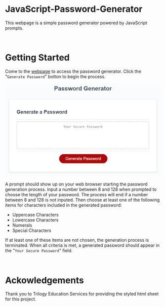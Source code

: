 # JavaScript-Password-Generator

This webpage is a simple password generator powered by JavaScript prompts. 

<br>

# Getting Started

Come to the [webpage](https://markkhoo.github.io/JavaScript-Password-Generator/) to access the password generator. Click the "`Generate Password`" botton to begin the process.

![Webpage-Image](./Assets/03-javascript-homework-demo.png)

A prompt should show up on your web browser starting the password generation process. Input a number between 8 and 128 when prompted to choose the length of your password. The process will end if a number between 8 and 128 is not inputed. Then choose at least one of the following items for characters included in the generated password:
* Uppercase Characters
* Lowercase Characters
* Numerals
* Special Characters

If at least one of these items are not chosen, the generation process is terminated. When all criteria is met, a generated password should appear in the "`Your Secure Password`" field.

<br>

# Ackowledgements

Thank you to Trilogy Education Services for providing the styled html sheet for this project.